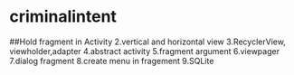 # criminalintent
##Hold fragment in Activity
2.vertical and horizontal view
3.RecyclerView, viewholder,adapter
4.abstract activity
5.fragment argument
6.viewpager
7.dialog fragment
8.create menu in fragement
9.SQLite
